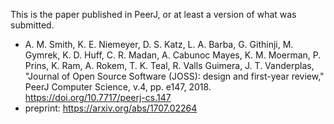 This is the paper published in PeerJ, or at least a version of what was submitted.

  * A. M. Smith, K. E. Niemeyer, D. S. Katz, L. A. Barba, G. Githinji, M. Gymrek, K. D. Huff, C. R. Madan, A. Cabunoc Mayes, K. M. Moerman, P. Prins, K. Ram, A. Rokem, T. K. Teal, R. Valls Guimera, J. T. Vanderplas, "Journal of Open Source Software (JOSS): design and first-year review," PeerJ Computer Science, v.4, pp. e147, 2018. https://doi.org/10.7717/peerj-cs.147
  * preprint: https://arxiv.org/abs/1707.02264
